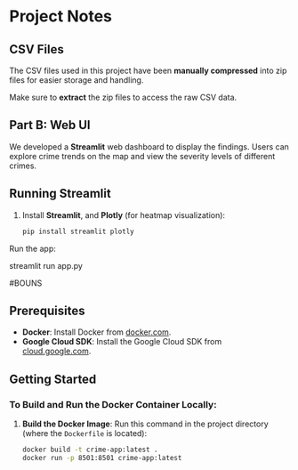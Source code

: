# Project Notes

## CSV Files

The CSV files used in this project have been **manually compressed** into zip files for easier storage and handling. 

Make sure to **extract** the zip files to access the raw CSV data.

## Part B: Web UI
We developed a **Streamlit** web dashboard to display the findings. Users can explore crime trends on the map and view the severity levels of different crimes.

## Running Streamlit
1. Install **Streamlit**, and **Plotly** (for heatmap visualization):
   ```bash
   pip install streamlit plotly

Run the app:

streamlit run app.py

#BOUNS
## Prerequisites

- **Docker**: Install Docker from [docker.com](https://www.docker.com/products/docker-desktop).
- **Google Cloud SDK**: Install the Google Cloud SDK from [cloud.google.com](https://cloud.google.com/sdk/docs/install).

## Getting Started

### To Build and Run the Docker Container Locally:

1. **Build the Docker Image**:
   Run this command in the project directory (where the `Dockerfile` is located):

   ```bash
   docker build -t crime-app:latest .
   docker run -p 8501:8501 crime-app:latest

